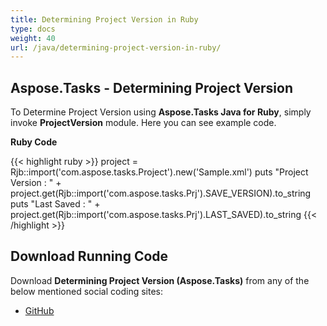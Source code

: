 ```yaml
---
title: Determining Project Version in Ruby
type: docs
weight: 40
url: /java/determining-project-version-in-ruby/
---
```


## **Aspose.Tasks - Determining Project Version**
To Determine Project Version using **Aspose.Tasks Java for Ruby**, simply invoke **ProjectVersion** module. Here you can see example code.

**Ruby Code**

{{< highlight ruby >}}
project = Rjb::import('com.aspose.tasks.Project').new('Sample.xml')
puts "Project Version : " + project.get(Rjb::import('com.aspose.tasks.Prj').SAVE_VERSION).to_string
puts "Last Saved : " + project.get(Rjb::import('com.aspose.tasks.Prj').LAST_SAVED).to_string
{{< /highlight >}}

## **Download Running Code**
Download **Determining Project Version (Aspose.Tasks)** from any of the below mentioned social coding sites:

- [GitHub](https://github.com/aspose-tasks/Aspose.Tasks-for-Java/blob/master/Plugins/Aspose_Tasks_Java_for_Ruby/lib/asposetasksjava/Projects/projectversion.rb)
